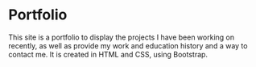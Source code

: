 # Portfolio

This site is a portfolio to display the projects I have been working on recently, as well as provide my work and education history and a way to contact me.  It is created in HTML and CSS, using Bootstrap.
